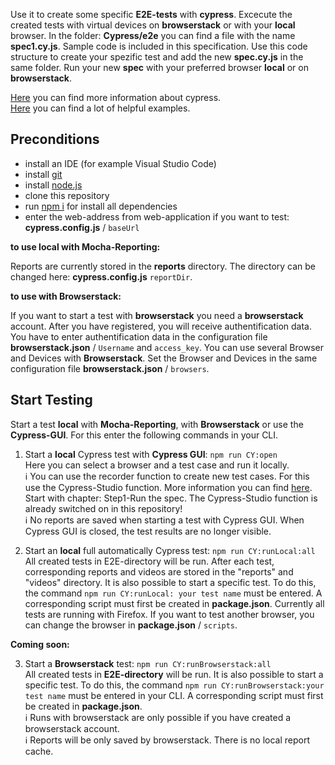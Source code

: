 Use it to create some specific **E2E-tests** with **cypress**. Excecute the created tests with virtual devices on **browserstack** or with your **local** browser. In the folder: **Cypress/e2e** you can find a file with the name **spec1.cy.js**. Sample code is included in this specification. Use this code structure to create your spezific test and add the new **spec.cy.js** in the same folder. Run your new **spec** with your preferred browser **local** or on **browserstack**.

[Here](https://docs.cypress.io/guides/overview/why-cypress) you can find more information about cypress.<br>
[Here](https://docs.cypress.io/examples/examples/recipes) you can find a lot of helpful examples.

## Preconditions

* install an IDE (for example Visual Studio Code)
* install [git](https://git-scm.com/downloads)
* install [node.js](https://nodejs.org/de/download/)
* clone this repository
* run [npm i]() for install all dependencies
* enter the web-address from web-application if you want to test: **cypress.config.js** / `baseUrl`

**to use local with Mocha-Reporting:**

Reports are currently stored in the **reports** directory. The directory can be changed here: **cypress.config.js** `reportDir`.

**to use with Browserstack:**

If you want to start a test with **browserstack** you need a **browserstack** account. After you have registered, you will receive authentification data. You have to enter authentification data in the configuration file **browserstack.json** / `Username` and `access_key`. You can use several Browser and Devices with **Browserstack**. Set the Browser and Devices in the same configuration file **browserstack.json** / `browsers`.

## Start Testing

Start a test **local** with **Mocha-Reporting**, with **Browserstack** or use the **Cypress-GUI**. For this enter the following commands in your CLI.

1. Start a **local** Cypress test with **Cypress GUI**: `npm run CY:open` <br>
Here you can select a browser and a test case and run it locally.<br>
:information_source: You can use the recorder function to create new test cases. For this use the Cypress-Studio function.
More information you can find  [here](https://docs.cypress.io/guides/references/cypress-studio#Extending-a-Test). Start with chapter: Step1-Run the spec. The Cypress-Studio function is already switched on in this repository!<br>
:information_source: No reports are saved when starting a test with Cypress GUI. When Cypress GUI is closed, the test results are no longer visible.

2. Start an **local** full automatically Cypress test: `npm run CY:runLocal:all` <br>
All created tests in E2E-directory will be run. After each test, corresponding reports and videos are stored in the "reports" and "videos" directory. It is also possible to start a specific test. To do this, the command `npm run CY:runLocal: your test name` must be entered. A corresponding script must first be created in **package.json**. Currently all tests are running with Firefox. If you want to test another browser, you can change the browser in **package.json** / `scripts`.

**Coming soon:**

3. Start a **Browserstack** test: `npm run CY:runBrowserstack:all` <br>
All created tests in **E2E-directory** will be run. It is also possible to start a specific test. To do this, the command `npm run CY:runBrowserstack:your test name` must be entered in your CLI. A corresponding script must first be created in **package.json**.<br>
:information_source: Runs with browserstack are only possible if you have created a browserstack account.<br>
:information_source: Reports will be only saved by browserstack. There is no local report cache.